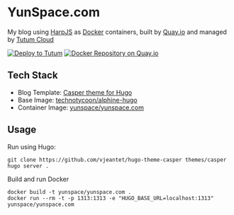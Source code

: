 # YunSpace.com

My blog using [HarpJS](http://harpjs.com) as [Docker](http://docker.io) containers, built by [Quay.io](https://quay.io) and managed by [Tutum Cloud](https://tutum.co)

[![Deploy to Tutum](https://s.tutum.co/deploy-to-tutum.svg)](https://dashboard.tutum.co/stack/deploy/?repo=https://github.com/yunspace/yunspace.com)
[![Docker Repository on Quay.io](https://quay.io/repository/yunspace/yunspace.com/status "Docker Repository on Quay.io")](https://quay.io/repository/yunspace/yunspace.com)


## Tech Stack

* Blog Template: [Casper theme for Hugo](http://themes.gohugo.io/casper/)
* Base Image: [technotycoon/alphine-hugo](quay.io/technotycoon/alpine-hugo:latest)
* Container Image: [yunspace/yunspace.com](https://quay.io/repository/yunspace/yunspace.com)

## Usage

Run using Hugo:

    git clone https://github.com/vjeantet/hugo-theme-casper themes/casper
    hugo server .

Build and run Docker

    docker build -t yunspace/yunspace.com .
    docker run --rm -t -p 1313:1313 -e "HUGO_BASE_URL=localhost:1313" yunspace/yunspace.com
